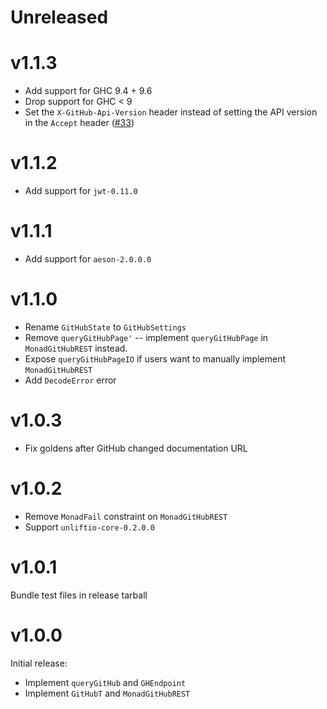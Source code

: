# Unreleased

# v1.1.3

* Add support for GHC 9.4 + 9.6
* Drop support for GHC < 9
* Set the `X-GitHub-Api-Version` header instead of setting the API version in the `Accept` header ([#33](https://github.com/brandonchinn178/github-rest/issues/33))

# v1.1.2

* Add support for `jwt-0.11.0`

# v1.1.1

* Add support for `aeson-2.0.0.0`

# v1.1.0

* Rename `GitHubState` to `GitHubSettings`
* Remove `queryGitHubPage'` -- implement `queryGitHubPage` in `MonadGitHubREST` instead.
* Expose `queryGitHubPageIO` if users want to manually implement `MonadGitHubREST`
* Add `DecodeError` error

# v1.0.3

* Fix goldens after GitHub changed documentation URL

# v1.0.2

* Remove `MonadFail` constraint on `MonadGitHubREST`
* Support `unliftio-core-0.2.0.0`

# v1.0.1

Bundle test files in release tarball

# v1.0.0

Initial release:

* Implement `queryGitHub` and `GHEndpoint`
* Implement `GitHubT` and `MonadGitHubREST`
